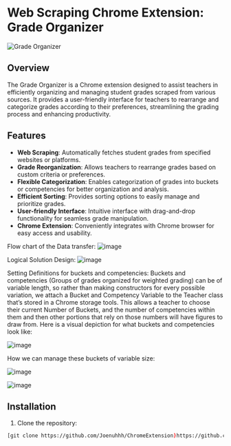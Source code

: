 # Web Scraping Chrome Extension: Grade Organizer

![Grade Organizer](/path/to/grade-organizer.png)

## Overview

The Grade Organizer is a Chrome extension designed to assist teachers in efficiently organizing and managing student grades scraped from various sources. It provides a user-friendly interface for teachers to rearrange and categorize grades according to their preferences, streamlining the grading process and enhancing productivity.

## Features

- **Web Scraping**: Automatically fetches student grades from specified websites or platforms.
- **Grade Reorganization**: Allows teachers to rearrange grades based on custom criteria or preferences.
- **Flexible Categorization**: Enables categorization of grades into buckets or competencies for better organization and analysis.
- **Efficient Sorting**: Provides sorting options to easily manage and prioritize grades.
- **User-friendly Interface**: Intuitive interface with drag-and-drop functionality for seamless grade manipulation.
- **Chrome Extension**: Conveniently integrates with Chrome browser for easy access and usability.



Flow chart of the Data transfer:
![image](https://github.com/Joenuhhh/ChromeExtension/assets/79020295/b73b3609-c1b9-4f18-a8c4-455c6552b92d)

Logical Solution Design:
![image](https://github.com/Joenuhhh/ChromeExtension/assets/79020295/837c5c54-8d0b-43d1-823f-a019d4e057e0)

Setting Definitions for buckets and competencies:
Buckets and competencies (Groups of grades organized for weighted grading) can be of variable length, so rather than making constructors for every possible variation, we attach a Bucket and Competency Variable to the Teacher class that’s stored in a Chrome storage tools. This allows a teacher to choose their current Number of Buckets, and the number of competencies within them and then other portions that rely on those numbers will have figures to draw from. Here is a visual depiction for what buckets and competencies look like:

![image](https://github.com/Joenuhhh/ChromeExtension/assets/79020295/f4b1a32d-51b5-4322-8937-cfa6b5880af3)




How we can manage these buckets of variable size:

![image](https://github.com/Joenuhhh/ChromeExtension/assets/79020295/4246f61b-6a5d-4406-bef5-dffaaa1b80db)

![image](https://github.com/Joenuhhh/ChromeExtension/assets/79020295/1aee9fcd-476b-4bc8-a93d-101f570612a9)

## Installation

1. Clone the repository:

```bash
[git clone https://github.com/Joenuhhh/ChromeExtension)https://github.com/Joenuhhh/ChromeExtension]
